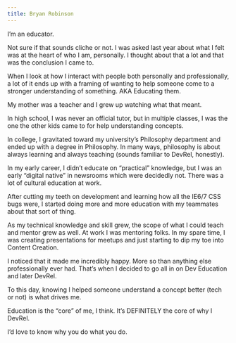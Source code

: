 ```yaml
---
title: Bryan Robinson
---
```


I’m an educator. 

Not sure if that sounds cliche or not. I was asked last year about what I felt was at the heart of who I am, personally. I thought about that a lot and that was the conclusion I came to.



When I look at how I interact with people both personally and professionally, a lot of it ends up with a framing of wanting to help someone come to a stronger understanding of something. AKA Educating them.


My mother was a teacher and I grew up watching what that meant. 


In high school, I was never an official tutor, but in multiple classes, I was the one the other kids came to for help understanding concepts.



In college, I gravitated toward my university’s Philosophy department and ended up with a degree in Philosophy. In many ways, philosophy is about always learning and always teaching (sounds familiar to DevRel, honestly).


In my early career, I didn’t educate on “practical” knowledge, but I was an early “digital native” in newsrooms which were decidedly not. There was a lot of cultural education at work.


After cutting my teeth on development and learning how all the IE6/7 CSS bugs were, I started doing more and more education with my teammates about that sort of thing.


As my technical knowledge and skill grew, the scope of what I could teach and mentor grew as well. At work I was mentoring folks. In my spare time, I was creating presentations for meetups and just starting to dip my toe into Content Creation.


I noticed that it made me incredibly happy. More so than anything else professionally ever had. That’s when I decided to go all in on Dev Education and later DevRel.



To this day, knowing I helped someone understand a concept better (tech or not) is what drives me. 



Education is the “core” of me, I think. It’s DEFINITELY the core of why I DevRel.

I’d love to know why you do what you do.